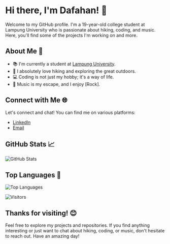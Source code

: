 <!-- Introduction -->
# Hi there, I'm Dafahan! 👋

Welcome to my GitHub profile. I'm a 19-year-old college student at Lampung University who is passionate about hiking, coding, and music. Here, you'll find some of the projects I'm working on and more.

<!-- About Me -->
## About Me 🚀
- 📚 I'm currently a student at [Lampung University](https://www.unila.ac.id/).
- 🌄 I absolutely love hiking and exploring the great outdoors.
- 💻 Coding is not just my hobby; it's a way of life.
- 🎵 Music is my escape, and I enjoy [Rock].

<!-- Technologies and Tools -->

<!-- Projects -->

<!-- Connect with Me -->
## Connect with Me 🌐
Let's connect and chat! You can find me on various platforms:

- [LinkedIn](https://id.linkedin.com/in/dafa-farhan-haqiqi-23b2b621a)
- [Email](dafahanid@gmail.com)

<!-- GitHub Stats -->
## GitHub Stats 📈
![GitHub Stats](https://github-readme-stats.vercel.app/api?username=dafahan&show_icons=true&count_private=true&theme=radical)

<!-- Top Languages -->
## Top Languages 🚀
![Top Languages](https://github-readme-stats.vercel.app/api/top-langs/?username=dafahan&layout=compact&theme=radical)

<!-- Visitors -->
![Visitors](https://visitor-badge.glitch.me/badge?page_id=dafahan.dafahan)

<!-- Footer -->
## Thanks for visiting! 😊
Feel free to explore my projects and repositories. If you find anything interesting or just want to chat about hiking, coding, or music, don't hesitate to reach out. Have an amazing day!

